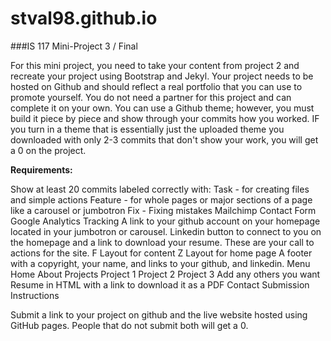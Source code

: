 # stval98.github.io
###IS 117 Mini-Project 3 / Final

For this mini project, you need to take your content from project 2 and recreate your project using Bootstrap and Jekyl.  Your project needs to be hosted  on Github and should reflect a real portfolio that you can use to promote yourself.   You do not need a partner for this project and can complete it on your own.  You can use a Github theme; however, you must build it piece by piece and show through your commits how you worked.  IF you turn in a theme that is essentially just the uploaded theme you downloaded with only 2-3 commits that don't show your work, you will get a 0 on the project.

**Requirements:**

Show at least 20 commits labeled correctly with:
Task - for creating files and simple actions
Feature - for whole pages or major sections of a page like a carousel or jumbotron 
Fix - Fixing mistakes
Mailchimp Contact Form
Google Analytics Tracking
A link to your github account on your homepage located in your jumbotron or carousel.
Linkedin button to connect to you on the homepage and a link to download your resume.  These are your call to actions for the site.
F Layout for content
Z Layout for home page
A footer with a copyright, your name, and links to your github, and linkedin.
Menu
Home
About
Projects
Project 1
Project 2
Project 3
Add any others you want
Resume in HTML with a link to download it as a PDF
Contact
Submission Instructions

Submit a link to your project on github and the live website hosted using GitHub pages.  People that do not submit both will get a 0.

